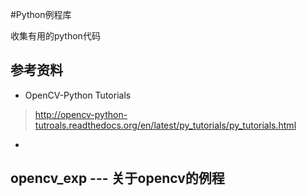 #Python例程库

收集有用的python代码

## 参考资料  

- OpenCV-Python Tutorials

> http://opencv-python-tutroals.readthedocs.org/en/latest/py_tutorials/py_tutorials.html

- 

## opencv_exp --- 关于opencv的例程
